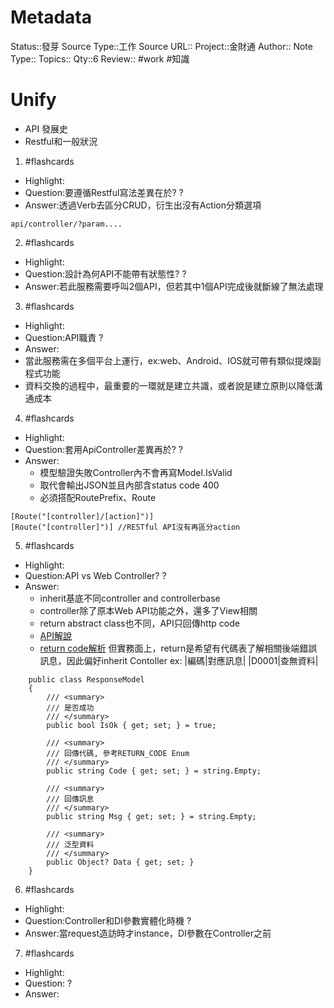 # Metadata
Status::發芽
Source Type::工作
Source URL::
Project::金財通
Author::
Note Type::
Topics::
Qty::6
Review::
#work  #知識 
# Unify
- API 發展史
- Restful和一般狀況


1. #flashcards 
- Highlight:
- Question:要遵循Restful寫法差異在於?
?
- Answer:透過Verb去區分CRUD，衍生出沒有Action分類選項
```
api/controller/?param....
```

2. #flashcards 
- Highlight:
- Question:設計為何API不能帶有狀態性?
?
- Answer:若此服務需要呼叫2個API，但若其中1個API完成後就斷線了無法處理

3. #flashcards 
- Highlight:
- Question:API職責
?
- Answer:
- 當此服務需在多個平台上運行，ex:web、Android、IOS就可帶有類似提煉副程式功能 
- 資料交換的過程中，最重要的一環就是建立共識，或者說是建立原則以降低溝通成本

4. #flashcards 
- Highlight:
- Question:套用ApiController差異再於?
?
- Answer:
  - 模型驗證失敗Controller內不會再寫Model.IsValid 
  - 取代會輸出JSON並且內部含status code 400
  - 必須搭配RoutePrefix、Route
```
[Route("[controller]/[action]")]  
[Route("[controller]")] //RESTful API沒有再區分action
```


5. #flashcards 
- Highlight:
- Question:API vs Web Controller?
?
- Answer:
  - inherit基底不同controller and controllerbase
  - controller除了原本Web API功能之外，還多了View相關
  - return abstract class也不同，API只回傳http code
  - [API解說](https://blog.miniasp.com/post/2019/09/16/ASPNET-Core-22-Web-API-Tips-and-Tricks)
  - [return code解析](https://www.cnblogs.com/landeanfen/p/5501487.html)
但實務面上，return是希望有代碼表了解相關後端錯誤訊息，因此偏好inherit Contoller
ex:
|編碼|對應訊息|
|D0001|查無資料|
```
    public class ResponseModel
    {
        /// <summary>
        /// 是否成功
        /// </summary>
        public bool IsOk { get; set; } = true;

        /// <summary>
        /// 回傳代碼, 參考RETURN_CODE Enum
        /// </summary>
        public string Code { get; set; } = string.Empty;

        /// <summary>
        /// 回傳訊息
        /// </summary>
        public string Msg { get; set; } = string.Empty;

        /// <summary>
        /// 泛型資料
        /// </summary>
        public Object? Data { get; set; }
    }
```



6. #flashcards 
- Highlight:
- Question:Controller和DI參數實體化時機
?
- Answer:當request造訪時才instance，DI參數在Controller之前


7. #flashcards 
- Highlight:
- Question:
?
- Answer:





